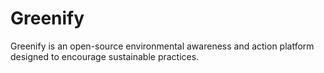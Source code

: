 # Greenify
Greenify is an open-source environmental awareness and action platform designed to encourage sustainable practices. 
